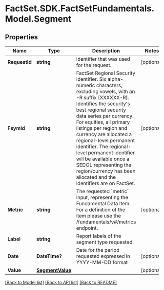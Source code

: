 # FactSet.SDK.FactSetFundamentals.Model.Segment

## Properties

Name | Type | Description | Notes
------------ | ------------- | ------------- | -------------
**RequestId** | **string** | Identifier that was used for the request. | [optional] 
**FsymId** | **string** | FactSet Regional Security Identifier. Six alpha-numeric characters, excluding vowels, with an -R suffix (XXXXXX-R). Identifies the security&#39;s best regional security data series per currency. For equities, all primary listings per region and currency are allocated a regional-level permanent identifier. The regional-level permanent identifier will be available once a SEDOL representing the region/currency has been allocated and the identifiers are on FactSet. | [optional] 
**Metric** | **string** | The requested &#x60;metric&#x60; input, representing the Fundamental Data Item. For a definition of the item please use the /fundamentals/v#/metrics endpoint. | [optional] 
**Label** | **string** | Report labels of the segment type requested. | 
**Date** | **DateTime?** | Date for the period requested expressed in YYYY-MM-DD format | [optional] 
**Value** | [**SegmentValue**](SegmentValue.md) |  | [optional] 

[[Back to Model list]](../README.md#documentation-for-models) [[Back to API list]](../README.md#documentation-for-api-endpoints) [[Back to README]](../README.md)

